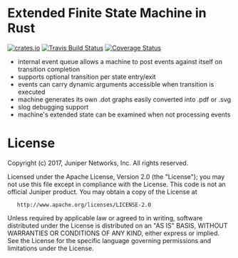 Extended Finite State Machine in Rust 
=====================================

[![crates.io](http://meritbadge.herokuapp.com/coap)](https://crates.io/crates/coap)
[![Travis Build Status](https://travis-ci.org/przygienda/rust-extfsm.svg?branch=master)](https://travis-ci.org/przygienda/rust-extfsm)
[![Coverage Status](https://coveralls.io/repos/przygienda/rust-extfsm/badge.svg?branch=master&service=github)](https://coveralls.io/github/przygienda/rust-extfsm?branch=master)

   * internal event queue allows a machine to post events 
     against itself on transition completion 
   * supports optional transition per state entry/exit  
   * events can carry dynamic arguments accessible when 
     transition is executed
   * machine generates its own .dot graphs easily converted into .pdf or .svg
   * slog debugging support 
   * machine's extended state can be examined when not processing events

License
=======

   Copyright (c) 2017, Juniper Networks, Inc.
   All rights reserved.

   Licensed under the Apache License, Version 2.0 (the "License");
   you may not use this file except in compliance with the License.
   This code is not an official Juniper product.
   You may obtain a copy of the License at

       http://www.apache.org/licenses/LICENSE-2.0

   Unless required by applicable law or agreed to in writing, software
   distributed under the License is distributed on an "AS IS" BASIS,
   WITHOUT WARRANTIES OR CONDITIONS OF ANY KIND, either express or implied.
   See the License for the specific language governing permissions and
   limitations under the License.
